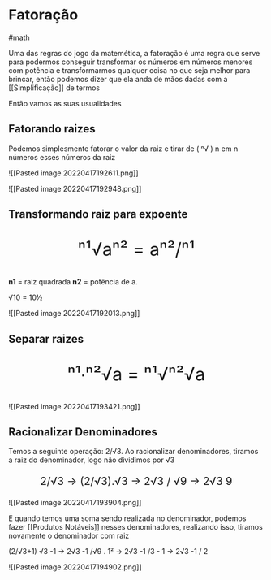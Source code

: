 # Fatoração 
#math 

Uma das regras do jogo da matemética, a fatoração é uma regra que serve para podermos conseguir transformar os números em números menores com potência e transformarmos qualquer coisa no que seja melhor para brincar, então podemos dizer que ela anda de mãos dadas com a [[Simplificação]] de termos

Então vamos as suas usualidades

## Fatorando raizes

Podemos simplesmente fatorar o valor da raiz e tirar de ( ⁿ√ )  n  em n números esses números da raiz

![[Pasted image 20220417192611.png]]

![[Pasted image 20220417192948.png]]

## Transformando raiz para expoente

<p style="font-size: 2.5em; text-align: center">ⁿ¹√aⁿ² = aⁿ²/ⁿ¹ </p>

**n1** =  raiz quadrada 
**n2** = potência de a.

√10 = 10½

![[Pasted image 20220417192013.png]]


## Separar raizes

<p style="font-size: 2.5em; text-align: center">ⁿ¹∙ⁿ²√a = ⁿ¹√ⁿ²√a </p>

 ![[Pasted image 20220417193421.png]]

## Racionalizar Denominadores

Temos a seguinte operação: 2/√3. Ao racionalizar denominadores, tiramos a raiz do denominador, logo não dividimos por √3
<p style="font-size: 1.5em; text-align: center">2/√3 -> (2/√3).√3 -> 2√3 / √9 -> 2√3 9</p>
![[Pasted image 20220417193904.png]]

E quando temos uma soma sendo realizada no denominador, podemos fazer [[Produtos Notáveis]] nesses denominadores, realizando isso,  tiramos novamente o denominador com raiz

(2/√3+1) √3 -1 -> 2√3 -1 /√9 . 1²  -> 2√3 -1 /3 - 1  -> 2√3 -1 / 2 

![[Pasted image 20220417194902.png]]


